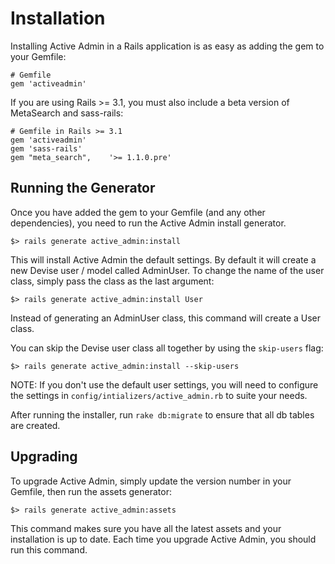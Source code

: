 # Installation

Installing Active Admin in a Rails application is as easy as adding the gem to
your Gemfile:

    # Gemfile
    gem 'activeadmin'

If you are using Rails >= 3.1, you must also include a beta version of
MetaSearch and sass-rails:

    # Gemfile in Rails >= 3.1
    gem 'activeadmin'
    gem 'sass-rails'
    gem "meta_search",    '>= 1.1.0.pre'

## Running the Generator

Once you have added the gem to your Gemfile (and any other dependencies), you
need to run the Active Admin install generator.

    $> rails generate active_admin:install

This will install Active Admin the default settings. By default it will create a
new Devise user / model called AdminUser. To change the name of the user class,
simply pass the class as the last argument:

    $> rails generate active_admin:install User

Instead of generating an AdminUser class, this command will create a User class.

You can skip the Devise user class all together by using the `skip-users` flag:

    $> rails generate active_admin:install --skip-users

NOTE: If you don't use the default user settings, you will need to configure the
settings in `config/intializers/active_admin.rb` to suite your needs.

After running the installer, run `rake db:migrate` to ensure that all db tables
are created.

## Upgrading

To upgrade Active Admin, simply update the version number in your Gemfile, then
run the assets generator:

    $> rails generate active_admin:assets

This command makes sure you have all the latest assets and your installation is
up to date. Each time you upgrade Active Admin, you should run this command.
